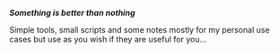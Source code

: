 ___Something is better than nothing___

Simple tools, small scripts and some notes mostly for my personal use cases but
use as you wish if they are useful for you...
